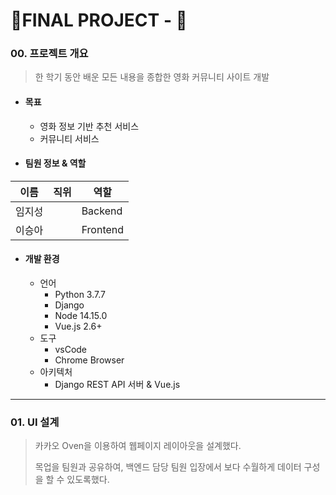 # 🎇FINAL PROJECT - 🎇

### 00. 프로젝트 개요

> 한 학기 동안 배운 모든 내용을 종합한 영화 커뮤니티 사이트 개발



- #### 목표

  - 영화 정보 기반 추천 서비스 
  - 커뮤니티 서비스

  

- #### 팀원 정보 & 역할

| 이름   | 직위 | 역할     |
| ------ | ---- | -------- |
| 임지성 |      | Backend  |
| 이승아 |      | Frontend |



- #### 개발 환경

  - 언어
    - Python 3.7.7
    - Django 
    - Node 14.15.0
    - Vue.js 2.6+
  - 도구
    - vsCode
    - Chrome Browser
  - 아키텍처
    - Django REST API 서버 & Vue.js



---

### 01. UI 설계

> 카카오 Oven을 이용하여 웹페이지 레이아웃을 설계했다. 
>
> 목업을 팀원과 공유하여, 백엔드 담당 팀원 입장에서 보다 수월하게 데이터 구성을 할 수 있도록했다. 



